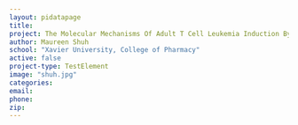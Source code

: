 ```yaml
---
layout: pidatapage
title:
project: The Molecular Mechanisms Of Adult T Cell Leukemia Induction By HTLV-I Tax
author: Maureen Shuh
school: "Xavier University, College of Pharmacy"
active: false
project-type: TestElement
image: "shuh.jpg"
categories:
email:
phone:
zip:
---
```

